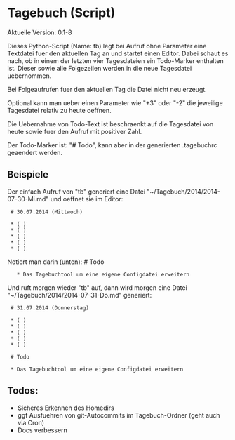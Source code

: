 # Tagebuch (Script)

Aktuelle Version: 0.1-8

Dieses Python-Script (Name: tb) legt bei Aufruf ohne Parameter eine Textdatei fuer den aktuellen Tag an und startet einen Editor.
Dabei schaut es nach, ob in einem der letzten vier Tagesdateien ein Todo-Marker enthalten ist. Dieser sowie alle Folgezeilen werden in die neue Tagesdatei uebernommen.

Bei Folgeaufrufen fuer den aktuellen Tag die Datei nicht neu erzeugt.

Optional kann man ueber einen Parameter wie "+3" oder "-2" die jeweilige Tagesdatei relativ zu heute oeffnen.

Die Uebernahme von Todo-Text ist beschraenkt auf die Tagesdatei von heute sowie fuer den Aufruf mit positiver Zahl.

Der Todo-Marker ist: "# Todo", kann aber in der generierten .tagebuchrc geaendert werden.

## Beispiele

Der einfach Aufruf von "tb" generiert eine Datei "~/Tagebuch/2014/2014-07-30-Mi.md" und oeffnet sie im Editor:

     # 30.07.2014 (Mittwoch)

     * ( )
     * ( )
     * ( )
     * ( )
     * ( )

Notiert man darin (unten):
     # Todo

       * Das Tagebuchtool um eine eigene Configdatei erweitern

Und ruft morgen wieder "tb" auf, dann wird morgen eine Datei "~/Tagebuch/2014/2014-07-31-Do.md" generiert:

     # 31.07.2014 (Donnerstag)

     * ( )
     * ( )
     * ( )
     * ( )
     * ( )

     # Todo

     * Das Tagebuchtool um eine eigene Configdatei erweitern

## Todos:

* Sicheres Erkennen des Homedirs
* ggf Ausfuehren von git-Autocommits im Tagebuch-Ordner (geht auch via Cron)
* Docs verbessern


